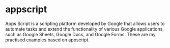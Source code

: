# appscript
Apps Script is a scripting platform developed by Google that allows users to automate tasks and extend the functionality of various Google applications, such as Google Sheets, Google Docs, and Google Forms. These are my practised examples based on appscript.
